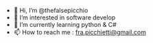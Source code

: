 - 👋 Hi, I’m @thefalsepicchio
- 👀 I’m interested in software develop 
- 🌱 I’m currently learning python & C#
- 📫 How to reach me : fra.picchietti@gmail.com

<!---
thefalsepicchio/thefalsepicchio is a ✨ special ✨ repository because its `README.md` (this file) appears on your GitHub profile.
You can click the Preview link to take a look at your changes.
--->

